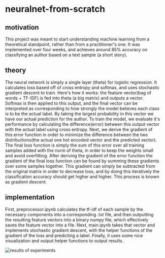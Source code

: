 # neuralnet-from-scratch

## motivation
This project was meant to start understanding machine learning from a theoretical standpoint, rather than from a practitioner's one. It was implemented over four weeks, and achieves around 85% accuracy on classifying an author based on a text sample (a short story).

## theory

The neural network is simply a single layer (theta) for logistic regression. It calculates loss based off of cross entropy and softmax, and uses stochastic gradient descent to train. Here's how it works: the feature vector(bag of words + TF-IDF) is fed into theta (a big matrix) and outputs a vector. Softmax is then applied to this output, and the final vector can be interpreted as corresponding to how strongly the model believes each class is to be the actual label. By taking the largest probability in this vector we have our actual prediction for the author. To train the model, we evaluate it's performance by calculating the difference(error) between this output vector with the actual label using cross entropy. Next, we derive the gradient of this error function in order to minimize the difference between the two distribuitions(the actual one hot encoded vector and the predicted vector). The final loss function is simply the sum of this error over all training samples added with the norm of theta, in order to keep the weights small and avoid overfitting. After deriving the gradient of the error function the gradient of the final loss function can be found by summing these gradients over some samples together. This gradient can simply be subtracted from the original matrix in order to decrease loss, and by doing this iteratively the classification accuracy should get higher and higher. This process is known as gradient descent. 

## implementation 

First, preprocessor.ipynb calculates the tf-idf of each sample by the  necessary components into a corresponding .txt file, and then outputting the resulting feature vectors into a binary numpy file, which effectively saves the feature vector into a file. Next, main.ipynb takes that vector and implements stochastic gradient descent, with the helper functions of the gradient of the loss and predicting a label. Finally, it uses some nice visualization and output helper functions to output results.



![results of experiments](https://i.imgur.com/W2ptpSa.png "Results of this project")
